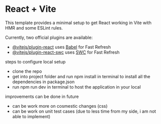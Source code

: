 # React + Vite

This template provides a minimal setup to get React working in Vite with HMR and some ESLint rules.

Currently, two official plugins are available:

- [@vitejs/plugin-react](https://github.com/vitejs/vite-plugin-react/blob/main/packages/plugin-react/README.md) uses [Babel](https://babeljs.io/) for Fast Refresh
- [@vitejs/plugin-react-swc](https://github.com/vitejs/vite-plugin-react-swc) uses [SWC](https://swc.rs/) for Fast Refresh

steps to configure local setup
- clone the repo
- get into project folder and run npm install in terminal to install all the dependencies in package.json
- run npm run dev in terminal to host the application in your local

improvements can be done in future
- can be work more on cosmestic changes (css)
- can be work on unit test cases (due to less time from my side, i am not able to implement)
